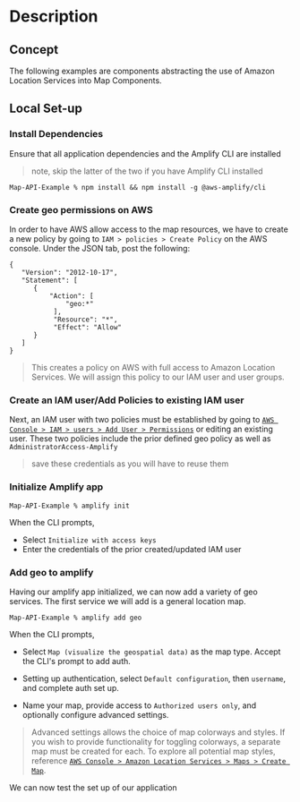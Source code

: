 # Description

## Concept

The following examples are components abstracting the use of Amazon Location Services into Map Components.

## Local Set-up

### Install Dependencies
Ensure that all application dependencies and the Amplify CLI are installed
> note, skip the latter of the two if you have Amplify CLI installed
```
Map-API-Example % npm install && npm install -g @aws-amplify/cli
```


### Create geo permissions on AWS
In order to have AWS allow access to the map resources, we have to create a new policy by going to `IAM > policies > Create Policy` on the AWS console. Under the JSON tab, post the following:
```
{
   "Version": "2012-10-17",
   "Statement": [ 
      { 
          "Action": [
              "geo:*"
           ],
           "Resource": "*", 
           "Effect": "Allow"
      }
   ]
}
```
> This creates a policy on AWS with full access to Amazon Location Services. We will assign this policy to our IAM user and user groups.



### Create an IAM user/Add Policies to existing IAM user
Next, an IAM user with two policies must be established by going to [`AWS Console > IAM > users > Add User > Permissions`](https://us-east-1.console.aws.amazon.com/iam/home#/users) or editing an existing user. These two policies include the prior defined geo policy as well as `AdministratorAccess-Amplify`

> save these credentials as you will have to reuse them



### Initialize Amplify app

```
Map-API-Example % amplify init
```
When the CLI prompts,
- Select `Initialize with access keys`
- Enter the credentials of the prior created/updated IAM user



### Add geo to amplify
Having our amplify app initialized, we can now add a variety of geo services. The first service we will add is a general location map.
```
Map-API-Example % amplify add geo
```
When the CLI prompts, 
- Select `Map (visualize the geospatial data)` as the map type. Accept the CLI's prompt to add auth.

- Setting up authentication, select `Default configuration`, then `username`, and complete auth set up.

- Name your map, provide access to `Authorized users only`, and optionally configure advanced settings.

> Advanced settings allows the choice of map colorways and styles. If you wish to provide functionality for toggling colorways, a separate map must be created for each. To explore all potential map styles, reference [`AWS Console > Amazon Location Services > Maps > Create Map`](https://us-east-1.console.aws.amazon.com/location/maps/home?region=us-east-1#/).

We can now test the set up of our application
